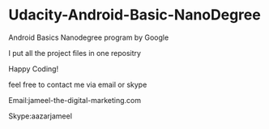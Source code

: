 # Udacity-Android-Basic-NanoDegree
Android Basics Nanodegree program by Google

I put all the project files in one repositry

Happy Coding!

feel free to contact me via email or skype

Email:jameel-the-digital-marketing.com

Skype:aazarjameel

